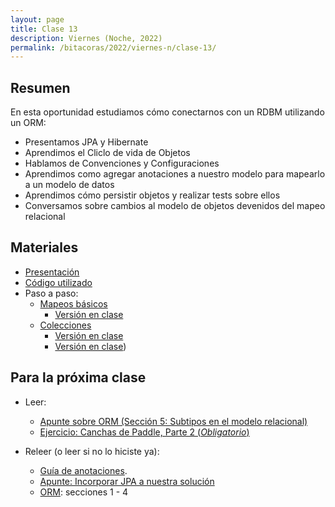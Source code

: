 ```yaml
---
layout: page
title: Clase 13
description: Viernes (Noche, 2022)
permalink: /bitacoras/2022/viernes-n/clase-13/
---
```


## Resumen

En esta oportunidad estudiamos cómo conectarnos con un RDBM utilizando un ORM:

- Presentamos JPA y Hibernate
- Aprendimos el Cliclo de vida de Objetos
- Hablamos de Convenciones y Configuraciones
- Aprendimos como agregar anotaciones a nuestro modelo para mapearlo a un modelo de datos
- Aprendimos cómo persistir objetos y realizar tests sobre ellos
- Conversamos sobre cambios al modelo de objetos devenidos del mapeo relacional

## Materiales

- [Presentación](https://docs.google.com/presentation/d/1dfOoL63ZSaUGCPCGBaUOOhcDEqICEdVo-7h6Y9ZT0To/edit#slide=id.g35f391192_00)
- [Código utilizado](https://github.com/dds-utn/jpa-proof-of-concept-template/tree/futbol)
- Paso a paso:
   - [Mapeos básicos](https://github.com/dds-utn/jpa-proof-of-concept-template/blob/futbol/README.md)
      - [Versión en clase](https://github.com/dds-utn/jpa-proof-of-concept-template/tree/futbol-en-clase-2022-08-27)
   - [Colecciones](https://github.com/dds-utn/jpa-proof-of-concept-template/blob/futbol-extendido/README.md#parte-2-extensiones)
      - [Versión en clase](https://github.com/dds-utn/jpa-proof-of-concept-template/tree/futbol-extendido-en-clase-2022-08-27)
      - [Versión en clase](https://github.com/dds-utn/jpa-proof-of-concept-template/tree/futbol-en-clase-2021-08-27))


## Para la próxima clase

- Leer:
   - [Apunte sobre ORM (Sección 5: Subtipos en el modelo relacional)](https://docs.google.com/document/d/1YLmp9vMnSzKg2emt3Bx564Tf1CLalShPc98Z8nCoi7s)
   - [Ejercicio: Canchas de Paddle, Parte 2 (_Obligatorio_)](https://docs.google.com/document/d/1UpZX9jNuptO9fTHf-945gjelpDc4e7o-jV3GYHA3k80)

- Releer (o leer si no lo hiciste ya):
  - [Guía de anotaciones](https://docs.google.com/document/d/1jWtehhVCFYECKvpdcCxnEgWZFCv2fR2WPyUJSoiX3II/edit#heading=h.r09lefmcufkn).
  - [Apunte: Incorporar JPA a nuestra solución](https://docs.google.com/document/d/1dYvrVLRbFE9qwuKj5biz9oRBaRzj-K6ujIKOXNan02s/edit?ts=57e1f2b8#heading=h.kkyach7i1h8n)
  - [ORM](https://docs.google.com/document/d/1YLmp9vMnSzKg2emt3Bx564Tf1CLalShPc98Z8nCoi7s/edit): secciones 1 - 4
